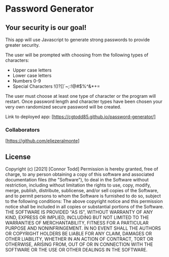 # Password Generator

## Your security is our goal!

This app will use Javascript to generate strong passwords to provide greater security.

The user will be prompted with choosing from the following types of characters:

* Upper case letters
* Lower case letters
* Numbers 0-9
* Special Characters !()?[]`~;:!@#$%^&*+=

The user must choose at least one type of character or the program will restart.
Once password length and character types have been chosen your very own randomized secure password will be created.

Link to deployed app:
[https://cgtodd85.github.io/password-generator/]




### Collaborators
[https://github.com/eliezeralmonte]

## License
Copyright (c) [2021] [Connor Todd]
Permission is hereby granted, free of charge, to any person obtaining a copy
of this software and associated documentation files (the "Software"), to deal
in the Software without restriction, including without limitation the rights
to use, copy, modify, merge, publish, distribute, sublicense, and/or sell
copies of the Software, and to permit persons to whom the Software is
furnished to do so, subject to the following conditions:
The above copyright notice and this permission notice shall be included in all
copies or substantial portions of the Software.
THE SOFTWARE IS PROVIDED "AS IS", WITHOUT WARRANTY OF ANY KIND, EXPRESS OR
IMPLIED, INCLUDING BUT NOT LIMITED TO THE WARRANTIES OF MERCHANTABILITY,
FITNESS FOR A PARTICULAR PURPOSE AND NONINFRINGEMENT. IN NO EVENT SHALL THE
AUTHORS OR COPYRIGHT HOLDERS BE LIABLE FOR ANY CLAIM, DAMAGES OR OTHER
LIABILITY, WHETHER IN AN ACTION OF CONTRACT, TORT OR OTHERWISE, ARISING FROM,
OUT OF OR IN CONNECTION WITH THE SOFTWARE OR THE USE OR OTHER DEALINGS IN THE
SOFTWARE.